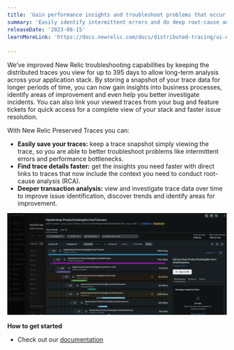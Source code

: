 ```yaml
---
title: 'Gain performance insights and troubleshoot problems that occur over time with Preserved Traces' 
summary: 'Easily identify intermittent errors and do deep root-cause analysis by accessing your viewed traces for over a year' 
releaseDate: '2023-08-15' 
learnMoreLink: 'https://docs.newrelic.com/docs/distributed-tracing/ui-data/understand-use-distributed-tracing-ui/#preserved-traces' 

---
```

We’ve improved New Relic troubleshooting capabilities by keeping the distributed traces you view for up to 395 days to allow long-term analysis across your application stack. By storing a snapshot of your trace data for longer periods of time, you can now gain insights into business processes, identify areas of improvement and even help you better investigate incidents. You can also link your viewed traces from your bug and feature tickets for quick access for a complete view of your stack and faster issue resolution.

With New Relic Preserved Traces you can:
* **Easily save your traces:** keep a trace snapshot simply viewing the trace, so you are able to better troubleshoot problems like intermittent errors and performance bottlenecks.
* **Find trace details faster:** get the insights you need faster with direct links to traces that now include the context you need to conduct root-cause analysis (RCA). 
* **Deeper transaction analysis:** view and investigate trace data over time to improve issue identification, discover trends and identify areas for improvement.

![View PreservedTraces](./images/view_preserved_traces.png "View PreservedTraces")

**How to get started**
* Check out our [documentation](https://docs.newrelic.com/docs/distributed-tracing/ui-data/understand-use-distributed-tracing-ui/#preserved-traces)



